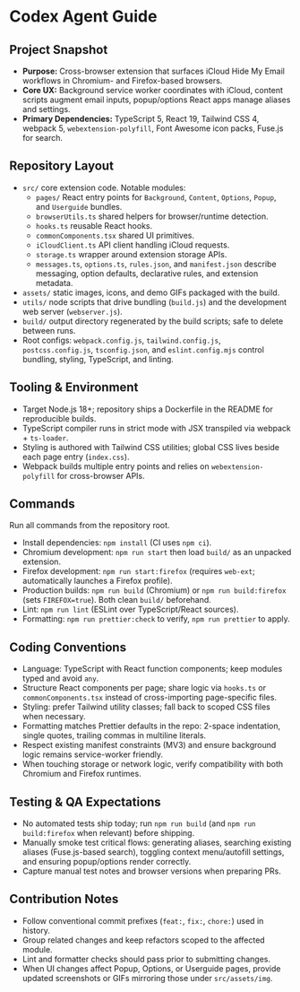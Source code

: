 # Codex Agent Guide

## Project Snapshot

- **Purpose:** Cross-browser extension that surfaces iCloud Hide My Email workflows in Chromium- and Firefox-based browsers.
- **Core UX:** Background service worker coordinates with iCloud, content scripts augment email inputs, popup/options React apps manage aliases and settings.
- **Primary Dependencies:** TypeScript 5, React 19, Tailwind CSS 4, webpack 5, `webextension-polyfill`, Font Awesome icon packs, Fuse.js for search.

## Repository Layout

- `src/` core extension code. Notable modules:
  - `pages/` React entry points for `Background`, `Content`, `Options`, `Popup`, and `Userguide` bundles.
  - `browserUtils.ts` shared helpers for browser/runtime detection.
  - `hooks.ts` reusable React hooks.
  - `commonComponents.tsx` shared UI primitives.
  - `iCloudClient.ts` API client handling iCloud requests.
  - `storage.ts` wrapper around extension storage APIs.
  - `messages.ts`, `options.ts`, `rules.json`, and `manifest.json` describe messaging, option defaults, declarative rules, and extension metadata.
- `assets/` static images, icons, and demo GIFs packaged with the build.
- `utils/` node scripts that drive bundling (`build.js`) and the development web server (`webserver.js`).
- `build/` output directory regenerated by the build scripts; safe to delete between runs.
- Root configs: `webpack.config.js`, `tailwind.config.js`, `postcss.config.js`, `tsconfig.json`, and `eslint.config.mjs` control bundling, styling, TypeScript, and linting.

## Tooling & Environment

- Target Node.js 18+; repository ships a Dockerfile in the README for reproducible builds.
- TypeScript compiler runs in strict mode with JSX transpiled via webpack + `ts-loader`.
- Styling is authored with Tailwind CSS utilities; global CSS lives beside each page entry (`index.css`).
- Webpack builds multiple entry points and relies on `webextension-polyfill` for cross-browser APIs.

## Commands

Run all commands from the repository root.

- Install dependencies: `npm install` (CI uses `npm ci`).
- Chromium development: `npm run start` then load `build/` as an unpacked extension.
- Firefox development: `npm run start:firefox` (requires `web-ext`; automatically launches a Firefox profile).
- Production builds: `npm run build` (Chromium) or `npm run build:firefox` (sets `FIREFOX=true`). Both clean `build/` beforehand.
- Lint: `npm run lint` (ESLint over TypeScript/React sources).
- Formatting: `npm run prettier:check` to verify, `npm run prettier` to apply.

## Coding Conventions

- Language: TypeScript with React function components; keep modules typed and avoid `any`.
- Structure React components per page; share logic via `hooks.ts` or `commonComponents.tsx` instead of cross-importing page-specific files.
- Styling: prefer Tailwind utility classes; fall back to scoped CSS files when necessary.
- Formatting matches Prettier defaults in the repo: 2-space indentation, single quotes, trailing commas in multiline literals.
- Respect existing manifest constraints (MV3) and ensure background logic remains service-worker friendly.
- When touching storage or network logic, verify compatibility with both Chromium and Firefox runtimes.

## Testing & QA Expectations

- No automated tests ship today; run `npm run build` (and `npm run build:firefox` when relevant) before shipping.
- Manually smoke test critical flows: generating aliases, searching existing aliases (Fuse.js-based search), toggling context menu/autofill settings, and ensuring popup/options render correctly.
- Capture manual test notes and browser versions when preparing PRs.

## Contribution Notes

- Follow conventional commit prefixes (`feat:`, `fix:`, `chore:`) used in history.
- Group related changes and keep refactors scoped to the affected module.
- Lint and formatter checks should pass prior to submitting changes.
- When UI changes affect Popup, Options, or Userguide pages, provide updated screenshots or GIFs mirroring those under `src/assets/img`.
